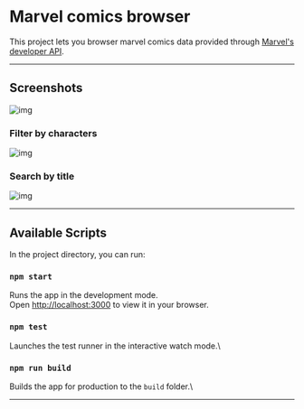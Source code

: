 # Marvel comics browser

This project lets you browser marvel comics data provided through [Marvel's developer API](https://developer.marvel.com/).

---

## Screenshots

![img](https://i.imgur.com/DRX6CAJ.png)

### Filter by characters

![img](https://i.imgur.com/1vwDcmk.png)

### Search by title

![img](https://i.imgur.com/xdf7sS2.png)

---

## Available Scripts

In the project directory, you can run:

### `npm start`

Runs the app in the development mode.\
Open [http://localhost:3000](http://localhost:3000) to view it in your browser.

### `npm test`

Launches the test runner in the interactive watch mode.\

### `npm run build`

Builds the app for production to the `build` folder.\

---
